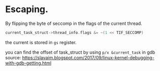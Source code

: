 # Escaping.

By flipping the byte of seccomp in the flags of the current thread.
```c
current_task_struct->thread_info.flags &= ~(1 << TIF_SECCOMP)
```
the current is stored in `gs` register.

you can find the offset of task_struct by using `p/x &current_task` in gdb
source: https://slavaim.blogspot.com/2017/09/linux-kernel-debugging-with-gdb-getting.html